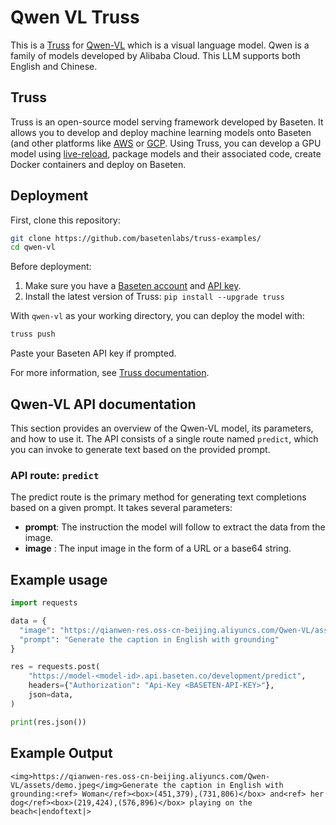 # Qwen VL Truss

This is a [Truss](https://truss.baseten.co/) for [Qwen-VL](https://huggingface.co/Qwen/Qwen-VL) which is a visual language model. Qwen is a family of models developed by Alibaba Cloud. This LLM supports both English and Chinese.

## Truss

Truss is an open-source model serving framework developed by Baseten. It allows you to develop and deploy machine learning models onto Baseten (and other platforms like [AWS](https://truss.baseten.co/deploy/aws) or [GCP](https://truss.baseten.co/deploy/gcp). Using Truss, you can develop a GPU model using [live-reload](https://baseten.co/blog/technical-deep-dive-truss-live-reload), package models and their associated code, create Docker containers and deploy on Baseten.


## Deployment

First, clone this repository:

```sh
git clone https://github.com/basetenlabs/truss-examples/
cd qwen-vl
```

Before deployment:

1. Make sure you have a [Baseten account](https://app.baseten.co/signup) and [API key](https://app.baseten.co/settings/account/api_keys).
2. Install the latest version of Truss: `pip install --upgrade truss`

With `qwen-vl` as your working directory, you can deploy the model with:

```sh
truss push
```

Paste your Baseten API key if prompted.

For more information, see [Truss documentation](https://truss.baseten.co).


## Qwen-VL API documentation

This section provides an overview of the Qwen-VL model, its parameters, and how to use it. The API consists of a single route named  `predict`, which you can invoke to generate text based on the provided prompt.

### API route: `predict`

The predict route is the primary method for generating text completions based on a given prompt. It takes several parameters:

- __prompt__: The instruction the model will follow to extract the data from the image.
- __image__ : The input image in the form of a URL or a base64 string.


## Example usage

```python
import requests

data = {
  "image": "https://qianwen-res.oss-cn-beijing.aliyuncs.com/Qwen-VL/assets/demo.jpeg",
  "prompt": "Generate the caption in English with grounding"
}

res = requests.post(
    "https://model-<model-id>.api.baseten.co/development/predict",
    headers={"Authorization": "Api-Key <BASETEN-API-KEY>"},
    json=data,
)

print(res.json())
```

## Example Output

```
<img>https://qianwen-res.oss-cn-beijing.aliyuncs.com/Qwen-VL/assets/demo.jpeg</img>Generate the caption in English with grounding:<ref> Woman</ref><box>(451,379),(731,806)</box> and<ref> her dog</ref><box>(219,424),(576,896)</box> playing on the beach<|endoftext|>
```
